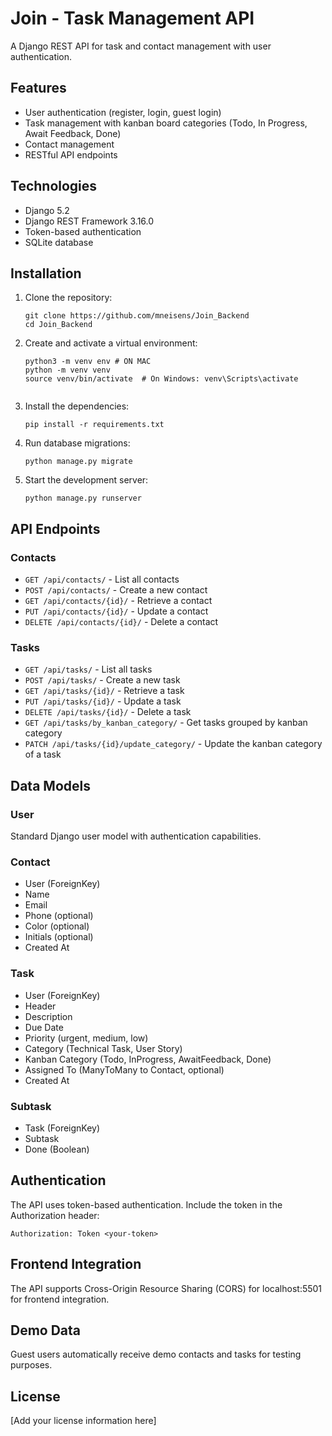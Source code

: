 # Join - Task Management API

A Django REST API for task and contact management with user authentication.

## Features

- User authentication (register, login, guest login)
- Task management with kanban board categories (Todo, In Progress, Await Feedback, Done)
- Contact management
- RESTful API endpoints

## Technologies

- Django 5.2
- Django REST Framework 3.16.0
- Token-based authentication
- SQLite database

## Installation

1. Clone the repository:
   ```
   git clone https://github.com/mneisens/Join_Backend
   cd Join_Backend
   ```

2. Create and activate a virtual environment:
   ```
   python3 -m venv env # ON MAC
   python -m venv venv
   source venv/bin/activate  # On Windows: venv\Scripts\activate
 
   ```

3. Install the dependencies:
   ```
   pip install -r requirements.txt
   ```

4. Run database migrations:
   ```
   python manage.py migrate
   ```

5. Start the development server:
   ```
   python manage.py runserver
   ```

## API Endpoints



### Contacts

- `GET /api/contacts/` - List all contacts
- `POST /api/contacts/` - Create a new contact
- `GET /api/contacts/{id}/` - Retrieve a contact
- `PUT /api/contacts/{id}/` - Update a contact
- `DELETE /api/contacts/{id}/` - Delete a contact

### Tasks

- `GET /api/tasks/` - List all tasks
- `POST /api/tasks/` - Create a new task
- `GET /api/tasks/{id}/` - Retrieve a task
- `PUT /api/tasks/{id}/` - Update a task
- `DELETE /api/tasks/{id}/` - Delete a task
- `GET /api/tasks/by_kanban_category/` - Get tasks grouped by kanban category
- `PATCH /api/tasks/{id}/update_category/` - Update the kanban category of a task

## Data Models

### User
Standard Django user model with authentication capabilities.

### Contact
- User (ForeignKey)
- Name
- Email
- Phone (optional)
- Color (optional)
- Initials (optional)
- Created At

### Task
- User (ForeignKey)
- Header
- Description
- Due Date
- Priority (urgent, medium, low)
- Category (Technical Task, User Story)
- Kanban Category (Todo, InProgress, AwaitFeedback, Done)
- Assigned To (ManyToMany to Contact, optional)
- Created At

### Subtask
- Task (ForeignKey)
- Subtask
- Done (Boolean)

## Authentication

The API uses token-based authentication. Include the token in the Authorization header:

```
Authorization: Token <your-token>
```

## Frontend Integration

The API supports Cross-Origin Resource Sharing (CORS) for localhost:5501 for frontend integration.

## Demo Data

Guest users automatically receive demo contacts and tasks for testing purposes.

## License

[Add your license information here]
